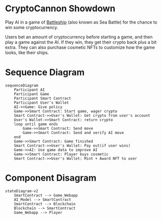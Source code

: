 # CryptoCannon Showdown

Play AI in a game of [Battleship](https://www.officialgamerules.org/battleship) (also known as Sea Battle) for the chance to win some cryptocurrency.

Users bet an amount of cryptocurrency before starting a game, and then play a game against the AI. If they win, they get their crypto back plus a bit extra. They can also purchase cosmetic NFTs to customize how the game looks, like their ships.

# Sequence Diagram

```mermaid
sequenceDiagram
    Participant AI
    Participant Game
    Participant Smart Contract
    Participant User's Wallet
    AI->>Game: Give policy
    Game->>Smart Contract: Start game, wager crypto
    Smart Contract->>User's Wallet: Get crypto from user's account
    User's Wallet->>Smart Contract: return crypto
    loop until game ends
        Game->>Smart Contract: Send move
        Game->>Smart Contract: Send and verify AI move
    end
    Game->>Smart Contract: Game finished
    Smart Contract->>User's Wallet: Pay out(if user wins)
    Game->>AI: Use game data to improve AI
    Game->>Smart Contract: Player buys cosmetic
    Smart Contract->>User's Wallet: Mint + Award NFT to user
```

# Component Disagram

```mermaid
stateDiagram-v2
    SmartContract --> Game_Webapp
    AI_Model --> SmartContract
    SmartContract --> Blockchain
    Blockchain --> SmartContract
    Game_Webapp --> Player

```
